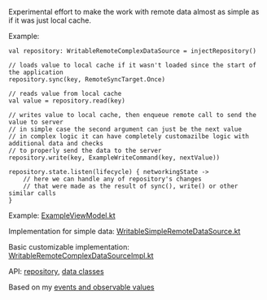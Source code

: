 Experimental effort to make the work with remote data almost as simple as if it was just local cache.

Example:
```
val repository: WritableRemoteComplexDataSource = injectRepository()

// loads value to local cache if it wasn't loaded since the start of the application 
repository.sync(key, RemoteSyncTarget.Once)

// reads value from local cache
val value = repository.read(key)

// writes value to local cache, then enqueue remote call to send the value to server
// in simple case the second argument can just be the next value
// in complex logic it can have completely customazilbe logic with additional data and checks 
// to properly send the data to the server
repository.write(key, ExampleWriteCommand(key, nextValue))

repository.state.listen(lifecycle) { networkingState ->
    // here we can handle any of repository's changes
    // that were made as the result of sync(), write() or other similar calls
}
```

Example: [ExampleViewModel.kt](app/src/main/java/net/rationalstargazer/networking/ExampleModel.kt)

Implementation for simple data: [WritableSimpleRemoteDataSource.kt](remote/src/main/java/example/WritableSimpleRemoteDataSource.kt)

Basic customizable implementation: [WritableRemoteComplexDataSourceImpl.kt](remote/src/main/java/net/rationalstargazer/remote/sync/WritableRemoteComplexDataSourceImpl.kt)

API: [repository](remote/src/main/java/net/rationalstargazer/remote/sync/BaseRemoteComplexDataSource.kt), [data classes](remote/src/main/java/net/rationalstargazer/remote/sync/RemoteQueueHandler.kt)

Based on my [events and observable values](https://github.com/RationalStargazer/events)
